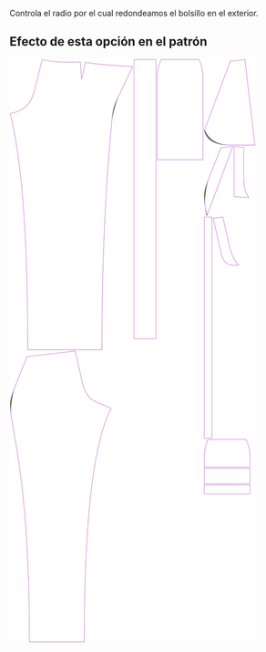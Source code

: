
Controla el radio por el cual redondeamos el bolsillo en el exterior.


## Efecto de esta opción en el patrón
![Esta imagen muestra el efecto de esta opción superponiendo varias variantes que tienen un valor diferente para esta opción](charlie_frontpocketslantbend_sample.svg "Efecto de esta opción en el patrón")
